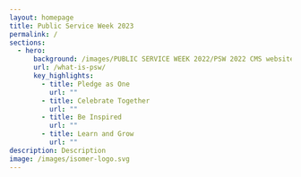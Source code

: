 ```yaml
---
layout: homepage
title: Public Service Week 2023
permalink: /
sections:
  - hero:
      background: /images/PUBLIC SERVICE WEEK 2022/PSW 2022 CMS website  (7).png
      url: /what-is-psw/
      key_highlights:
        - title: Pledge as One
          url: ""
        - title: Celebrate Together
          url: ""
        - title: Be Inspired
          url: ""
        - title: Learn and Grow
          url: ""
description: Description
image: /images/isomer-logo.svg
---
```


